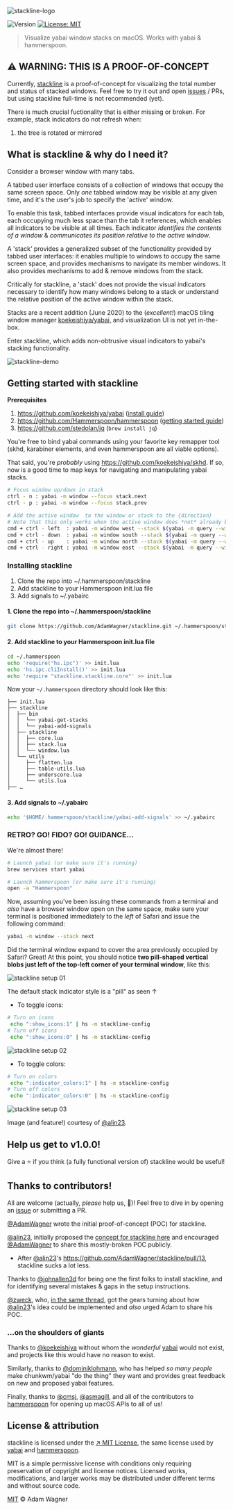 ![stackline-logo](assets/stackline-github-banner@2x.png)
<p>
  <img alt="Version" src="https://img.shields.io/badge/version-0.1.01-blue.svg?cacheSeconds=2592000" />
  <a href="#" target="_blank">
    <img alt="License: MIT" src="https://img.shields.io/badge/License-MIT-yellow.svg" />
  </a>
</p>

> Visualize yabai window stacks on macOS. Works with yabai & hammerspoon.

## ⚠️  WARNING: THIS IS A PROOF-OF-CONCEPT

Currently, [stackline](https://github.com/AdamWagner/stackline) is a proof-of-concept for visualizing the total number and status of stacked windows. Feel free to try it out and open [issues](https://github.com/AdamWagner/stackline/issues) / PRs, but using stackline full-time is not recommended (yet).

There is much crucial fuctionality that is either missing or broken. For example, stack indicators do not refresh when:

1. the tree is rotated or mirrored

## What is stackline & why do I need it?

Consider a browser window with many tabs.

A tabbed user interface consists of a collection of windows that occupy the same screen space. Only _one_ tabbed window may be visible at any given time, and it's the user's job to specify the 'active' window.

To enable this task, tabbed interfaces provide visual indicators for each tab, each occupying much less space than the tab it references, which enables all indicators to be visible at all times. Each indicator _identifies the contents of a window_ & _communicates its position relative to the active window_.

A 'stack' provides a generalized subset of the functionality provided by tabbed user interfaces: it enables multiple to windows to occupy the same screen space, and provides mechanisms to navigate its member windows. It also provides mechanisms to add & remove windows from the stack.

Critically for stackline, a 'stack' does not provide the visual indicators necessary to identify how many windows belong to a stack or understand the relative position of the active window within the stack.

Stacks are a recent addition (June 2020) to the (_excellent!_) macOS tiling window manager [koekeishiya/yabai,](https://github.com/koekeishiya/yabai,) and visualization UI is not yet in-the-box.

Enter stackline, which adds non-obtrusive visual indicators to yabai's stacking functionality.

![stackline-demo](assets/stackline-demo.gif)


## Getting started with stackline

**Prerequisites**

1. https://github.com/koekeishiya/yabai ([install guide](http://https://github.com/koekeishiya/yabai/wiki/Installing-yabai-(latest-release)))
2. https://github.com/Hammerspoon/hammerspoon ([getting started guide](https://www.hammerspoon.org/go/))
3. https://github.com/stedolan/jq (`brew install jq`)


You're free to bind yabai commands using your favorite key remapper tool
(skhd, karabiner elements, and even hammerspoon are all viable options).

That said, you're _probably_ using https://github.com/koekeishiya/skhd. If so,
now is a good time to map keys for navigating and manipulating yabai stacks.

```sh
# Focus window up/down in stack
ctrl - n : yabai -m window --focus stack.next
ctrl - p : yabai -m window --focus stack.prev

# Add the active window  to the window or stack to the {direction}
# Note that this only works when the active window does *not* already belong to a stack
cmd + ctrl - left  : yabai -m window west --stack $(yabai -m query --windows --window | jq -r '.id')
cmd + ctrl - down  : yabai -m window south --stack $(yabai -m query --windows --window | jq -r '.id')
cmd + ctrl - up    : yabai -m window north --stack $(yabai -m query --windows --window | jq -r '.id')
cmd + ctrl - right : yabai -m window east --stack $(yabai -m query --windows --window | jq -r '.id')
```

### Installing stackline

1. Clone the repo into ~/.hammerspoon/stackline
2. Add stackline to your Hammerspoon init.lua file
3. Add signals to ~/.yabairc

#### 1. Clone the repo into ~/.hammerspoon/stackline

```sh
git clone https://github.com/AdamWagner/stackline.git ~/.hammerspoon/stackline
```

#### 2. Add stackline to your Hammerspoon init.lua file

```sh
cd ~/.hammerspoon
echo 'require("hs.ipc")' >> init.lua
echo 'hs.ipc.cliInstall()' >> init.lua
echo 'require "stackline.stackline.core"' >> init.lua
```

Now your `~/.hammerspoon` directory should look like this:

```
├── init.lua
├── stackline
│  ├── bin
│  │  └── yabai-get-stacks
│  │  └── yabai-add-signals
│  ├── stackline
│  │  ├── core.lua
│  │  ├── stack.lua
│  │  └── window.lua
│  └── utils
│     ├── flatten.lua
│     ├── table-utils.lua
│     ├── underscore.lua
│     └── utils.lua
├── …
```


#### 3. Add signals to ~/.yabairc

```sh
echo '$HOME/.hammerspoon/stackline/yabai-add-signals' >> ~/.yabairc
```

### RETRO? GO! FIDO? GO! GUIDANCE…

We're almost there!

```sh
# Launch yabai (or make sure it's running)
brew services start yabai

# Launch hammerspoon (or make sure it's running)
open -a "Hammerspoon"
```

Now, assuming you've been issuing these commands from a terminal and _also_ have a browser window open  on the same space, make sure your terminal is positioned immediately to the _left_ of Safari and issue the following command:

```sh
yabai -m window --stack next
```

Did the terminal window expand to cover the area previously occupied by Safari? Great! At this point, you should notice **two pill-shaped vertical blobs just left of the top-left corner of your terminal window**, like this:

![stackline setup 01](assets/stackline-setup-01@2x.png)

The default stack indicator style is a "pill" as seen ↑

* To toggle icons:

```sh
# Turn on icons
 echo ":show_icons:1" | hs -m stackline-config
# Turn off icons
 echo ":show_icons:0" | hs -m stackline-config
```

![stackline setup 02](assets/stackline-icon-indicators.png)

* To toggle colors:

```sh
# Turn on colors
 echo ":indicator_colors:1" | hs -m stackline-config
# Turn off colors
 echo ":indicator_colors:0" | hs -m stackline-config
```

![stackline setup 03](assets/stackline-color-indicators.png)

Image (and feature!) courtesy of [@alin23](https://github.com/alin23).

## Help us get to v1.0.0!

Give a ⭐️ if you think (a fully functional version of) stackline would be useful!


## Thanks to contributors!

All are welcome (actually, _please_ help us, 🤣️)! Feel free to dive in by opening an [issue](https://github.com/AdamWagner/stackline/issues/new) or submitting a PR.

[@AdamWagner](https://github.com/AdamWagner) wrote the initial proof-of-concept (POC) for stackline.

[@alin23](https://github.com/alin23), initially proposed the [concept for stackline here](https://github.com/koekeishiya/yabai/issues/203#issuecomment-652948362) and encouraged [@AdamWagner](https://github.com/AdamWagner) to share this mostly-broken POC publicly.

- After [@alin23](https://github.com/alin23)'s https://github.com/AdamWagner/stackline/pull/13, stackline sucks a lot less.

Thanks to [@johnallen3d](https://github.com/johnallen3d) for being one the first folks to install stackline, and for identifying several mistakes & gaps in the setup instructions. 

[@zweck](https://github.com/zweck), who, [in the same thread](https://github.com/koekeishiya/yabai/issues/203#issuecomment-656780281), got the gears turning about how [@alin23](gh-alin23)'s idea could be implemented and _also_ urged Adam to share his POC.

### …on the shoulders of giants
Thanks to [@koekeishiya](gh-koekeishiya) without whom the _wonderful_ [yabai](https://github.com/koekeishiya/yabai) would not exist, and projects like this would have no reason to exist.

Similarly, thanks to [@dominiklohmann](https://github.com/dominiklohmann), who has helped _so many people_ make chunkwm/yabai "do the thing" they want and provides great feedback on new and proposed yabai features.

Finally, thanks to [@cmsj](https://github.com/cmsj), [@asmagill](https://github.com/asmagill), and all of the contributors to [hammerspoon](https://github.com/Hammerspoon/hammerspoon) for opening up macOS APIs to all of us!

## License & attribution
stackline is licensed under the [&nearr;&nbsp;MIT&nbsp;License](stackline-license), the same license used by [yabai](https://github.com/koekeishiya/yabai/blob/master/LICENSE.txt) and [hammerspoon](https://github.com/Hammerspoon/hammerspoon/blob/master/LICENSE).

MIT is a simple permissive license with conditions only requiring preservation of copyright and license notices. Licensed works, modifications, and larger works may be distributed under different terms and without source code.

[MIT](LICENSE) © Adam Wagner

